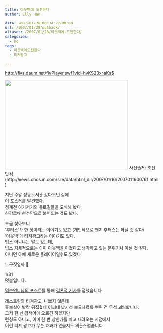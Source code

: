 ```yaml
---
title: 아웃백에 도전한다
author: Elly Han

date: 2007-01-28T00:34:27+00:00
url: /2007/01/28/outback/
aliases: /2007/01/28/아웃백에-도전한다/
categories:
  - ko
tags:
  - 아웃백에도전한다
  - 티져광고

---
```

<http://flvs.daum.net/flvPlayer.swf?vid=hvKS23xhaKs$>

<img src="https://i1.wp.com/mel.pe.kr/wp-content/uploads/1/1405521348.jpg?resize=403%2C292" width="403" height="292" data-recalc-dims="1" />  
사진출처: 조선닷컴(http://news.chosun.com/site/data/html_dir/2007/01/16/2007011600761.html)

지난 주말 정동도서관 갔다오던 길에  
이 포스터를 발견했다.  
청계천 여기저기와 종로길들을 도배해 놨다.  
한강로에 현수막으로 붙어있는 것도 봤다.

조금 찾아보니  
&#8216;후터스&#8217;가 한 짓이라는 이야기도 있고 (개인적으로 왠지 후터스는 아닐 것 같다)  
&#8216;아웃백&#8217;의 티져광고라는 이야기도 있다.  
빕스 아니냐는 말도 있는데,  
빕스 자체적으로는 이미 아웃백을 이겼다고 생각하고 있는 분위기니 아닐 것 같다.  
아니면 아예 새로운 플레이어일수도 있겠다.

누구짓일까 🙂 &nbsp; 

1/31  
덧붙입니다.

<a href="http://www.foodsister.net/247" target="_blank" rel="noopener noreferrer">먹는언니님의 포스트</A>를 통해 <a href="http://www.thinkfood.co.kr/main/php/search_view.php?idx=21232" target="_blank" rel="noopener noreferrer">결론적 기사</A>를 접했습니다.

레스토랑의 티져광고, 나쁘지 않은데  
홍보실이 발칵 뒤집혔네 어쩌네 낚시성 보도자료를 뿌린 건 무척 괴씸합니다.  
그저 한 번 검색어에 오르긴 하겠지만  
런칭도 아니고, 이미 한 번 상한가를 치고 내려오는 시점에서  
이런 티져 광고가 무슨 효과가 있을지도 의문스럽습니다.